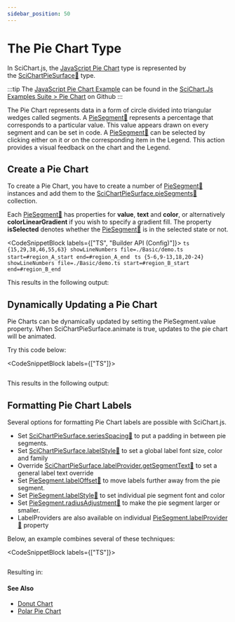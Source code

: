 ```yaml
---
sidebar_position: 50
---
```


# The Pie Chart Type

In SciChart.js, the [JavaScript Pie Chart](https://demo.scichart.com/javascript-pie-chart) type is represented by the [SciChartPieSurface:blue_book:](https://www.scichart.com/documentation/js/current/typedoc/classes/scichartpiesurface.html) type.

:::tip
The [JavaScript Pie Chart Example](https://demo.scichart.com/javascript-pie-chart) can be found in the [SciChart.Js Examples Suite > Pie Chart](https://github.com/ABTSoftware/SciChart.JS.Examples/tree/master/Examples/src/components/Examples/Charts2D/BasicChartTypes/PieChart) on Github
:::

<ChartFromSciChartDemo 
    src="https://www.scichart.com/demo/iframe/pie-chart" 
    title="Pie Chart" 
/>

The Pie Chart represents data in a form of circle divided into triangular wedges called segments. A [PieSegment:blue_book:](https://www.scichart.com/documentation/js/current/typedoc/classes/piesegment.html) represents a percentage that corresponds to a particular value. This value appears drawn on every segment and can be set in code. A [PieSegment:blue_book:](https://www.scichart.com/documentation/js/current/typedoc/classes/piesegment.html) can be selected by clicking either on it or on the corresponding item in the Legend. This action provides a visual feedback on the chart and the Legend.

Create a Pie Chart
------------------

To create a Pie Chart, you have to create a number of [PieSegment:blue_book:](https://www.scichart.com/documentation/js/current/typedoc/classes/piesegment.html) instances and add them to the [SciChartPieSurface.pieSegments:blue_book:](https://www.scichart.com/documentation/js/current/typedoc/classes/scichartpiesurface.html#piesegments) collection.

Each [PieSegment:blue_book:](https://www.scichart.com/documentation/js/current/typedoc/classes/piesegment.html) has properties for **value**, **text** and **color**, or alternatively **colorLinearGradient** if you wish to specify a gradient fill. The property **isSelected** denotes whether the [PieSegment:blue_book:](https://www.scichart.com/documentation/js/current/typedoc/classes/piesegment.html) is in the selected state or not.

<CodeSnippetBlock labels={["TS", "Builder API (Config)"]}>
    ```ts {15,29,38,46,55,63} showLineNumbers file=./Basic/demo.ts start=#region_A_start end=#region_A_end
    ```
    ```ts {5-6,9-13,18,20-24} showLineNumbers file=./Basic/demo.ts start=#region_B_start end=#region_B_end
    ```
</CodeSnippetBlock>

This results in the following output: 

<LiveDocSnippet name="./Basic/demo" />

Dynamically Updating a Pie Chart
--------------------------------

Pie Charts can be dynamically updated by setting the PieSegment.value property. When SciChartPieSurface.animate is true, updates to the pie chart will be animated.

Try this code below:

<CodeSnippetBlock labels={["TS"]}>
```ts {5,6,32-38,40} showLineNumbers file=./DynamicUpdates/demo.ts start=#region_A_start end=#region_A_end
```
</CodeSnippetBlock>

This results in the following output:

<LiveDocSnippet name="./DynamicUpdates/demo" />

Formatting Pie Chart Labels
---------------------------

Several options for formatting Pie Chart labels are possible with SciChart.js.

*   Set [SciChartPieSurface.seriesSpacing:blue_book:](https://www.scichart.com/documentation/js/current/typedoc/classes/scichartpiesurface.html#seriesspacing) to put a padding in between pie segments.
*   Set [SciChartPieSurface.labelStyle:blue_book:](https://www.scichart.com/documentation/js/current/typedoc/classes/scichartpiesurface.html#labelstyle) to set a global label font size, color and family
*   Override [SciChartPieSurface.labelProvider.getSegmentText:blue_book:](https://www.scichart.com/documentation/js/current/typedoc/classes/scichartpiesurface.html#labelprovider) to set a general label text override
*   Set [PieSegment.labelOffset:blue_book:](https://www.scichart.com/documentation/js/current/typedoc/classes/piesegment.html#labeloffset) to move labels further away from the pie segment.
*   Set [PieSegment.labelStyle:blue_book:](https://www.scichart.com/documentation/js/current/typedoc/classes/piesegment.html#labelstyle) to set individual pie segment font and color
*   Set [PieSegment.radiusAdjustment:blue_book:](https://www.scichart.com/documentation/js/current/typedoc/classes/piesegment.html#radiusadjustment) to make the pie segment larger or smaller.
*   LabelProviders are also available on individual [PieSegment.labelProvider:blue_book:](https://www.scichart.com/documentation/js/current/typedoc/classes/piesegment.html#labelprovider) property

Below, an example combines several of these techniques:

<CodeSnippetBlock labels={["TS"]}>
```ts {5,10,13,16-19,25-26,29,36-37,47-49,58} showLineNumbers file=./FormatOptions/demo.ts start=#region_A_start end=#region_A_end
```
</CodeSnippetBlock>

Resulting in:

<LiveDocSnippet name="./FormatOptions/demo" />

#### See Also

* [Donut Chart](/2d-charts/chart-types/donut-chart-type)
* [Polar Pie Chart](/2d-charts/chart-types/polar-pie-chart)